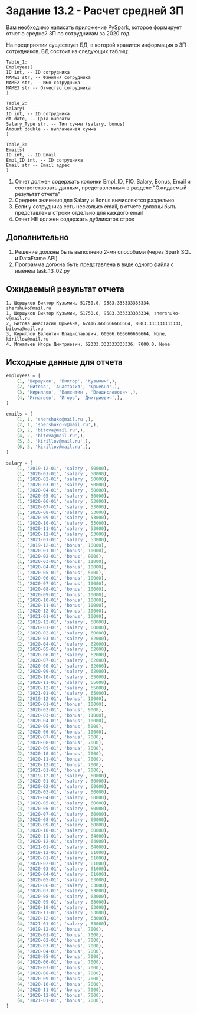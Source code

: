 # Задание 13.2 - Расчет средней ЗП
Вам необходимо написать приложение PySpark, которое формирует отчет о средней ЗП по сотрудникам за 2020 год.

На предприятии существует БД, в которой хранится информация о ЗП сотрудников. БД состоит из следующих таблиц:
```
Table_1: 
Employees(
ID int, -- ID сотрудника
NAME1 str, -- Фамилия сотрудника
NAME2 str, -- Имя сотрудника
NAME3 str -- Отчество сотрудника
)

Table_2: 
Salary(
ID int, -- ID сотрудника
dt date, -- Дата выплаты
Salary_Type str, -- Тип суммы (salary, bonus)
Amount double -- выплаченная сумма
)

Table_3: 
Emails(
ID int, -- ID Email
Empl_ID int, -- ID сотрудника
Email str -- Email адрес
)
```

1. Отчет должен содержать колонки Empl_ID, FIO, Salary, Bonus, Email и соответствовать данным, представленным в разделе "Ожидаемый результат отчета"    
2. Средние значения для Salary и Bonus вычисляются раздельно
3. Если у сотрудника есть несколько email, в отчете должны быть представлены строки отдельно для каждого email 
4. Отчет НЕ должен содержать дубликатов строк

## Дополнительно
1. Решение должны быть выполнено 2-мя способами (через Spark SQL и DataFrame API) 
2. Программа должна быть представлена в виде одного файла с именем task_13_02.py


## Ожидаемый результат отчета 
```
1, Шершуков Виктор Кузьмич, 51750.0, 9583.333333333334, shershuko@mail.ru
1, Шершуков Виктор Кузьмич, 51750.0, 9583.333333333334, shershuko-v@mail.ru
2, Битова Анастасия Юрьевна, 62416.666666666664, 8083.333333333333, bitova@mail.ru
3, Кириллов Валентин Владиславович, 60666.666666666664, None, kirillov@mail.ru
4, Игнатьев Игорь Дмитриевич, 62333.333333333336, 7000.0, None
```

## Исходные данные для отчета
```python
employees = [
    (1, 'Шершуков', 'Виктор', 'Кузьмич',),
    (2, 'Битова', 'Анастасия', 'Юрьевна',),
    (3, 'Кириллов', 'Валентин', 'Владиславович',),
    (4, 'Игнатьев', 'Игорь', 'Дмитриевич',),
]

emails = [
    (1, 1, 'shershuko@mail.ru',),
    (2, 1, 'shershuko-v@mail.ru',),
    (3, 2, 'bitova@mail.ru',),
    (4, 2, 'bitova@mail.ru',),
    (5, 3, 'kirillov@mail.ru',),
    (6, 3, 'kirillov@mail.ru',),
]

salary = [
    (1, '2019-12-01', 'salary', 50000),
    (1, '2020-01-01', 'salary', 50000),
    (1, '2020-02-01', 'salary', 50000),
    (1, '2020-03-01', 'salary', 50000),
    (1, '2020-04-01', 'salary', 50000),
    (1, '2020-05-01', 'salary', 50000),
    (1, '2020-06-01', 'salary', 53000),
    (1, '2020-07-01', 'salary', 53000),
    (1, '2020-08-01', 'salary', 53000),
    (1, '2020-09-01', 'salary', 53000),
    (1, '2020-10-01', 'salary', 53000),
    (1, '2020-11-01', 'salary', 53000),
    (1, '2020-12-01', 'salary', 53000),
    (1, '2021-01-01', 'salary', 53000),
    (1, '2019-12-01', 'bonus', 10000),
    (1, '2020-01-01', 'bonus', 10000),
    (1, '2020-02-01', 'bonus', 9000),
    (1, '2020-03-01', 'bonus', 11000),
    (1, '2020-04-01', 'bonus', 10000),
    (1, '2020-05-01', 'bonus', 5000),
    (1, '2020-06-01', 'bonus', 10000),
    (1, '2020-07-01', 'bonus', 10000),
    (1, '2020-08-01', 'bonus', 10000),
    (1, '2020-09-01', 'bonus', 10000),
    (1, '2020-10-01', 'bonus', 10000),
    (1, '2020-11-01', 'bonus', 10000),
    (1, '2020-12-01', 'bonus', 10000),
    (1, '2021-01-01', 'bonus', 10000),
    (2, '2019-12-01', 'salary', 60000),
    (2, '2020-01-01', 'salary', 60000),
    (2, '2020-02-01', 'salary', 60000),
    (2, '2020-03-01', 'salary', 62000),
    (2, '2020-04-01', 'salary', 62000),
    (2, '2020-05-01', 'salary', 62000),
    (2, '2020-06-01', 'salary', 62000),
    (2, '2020-07-01', 'salary', 62000),
    (2, '2020-08-01', 'salary', 62000),
    (2, '2020-09-01', 'salary', 62000),
    (2, '2020-10-01', 'salary', 65000),
    (2, '2020-11-01', 'salary', 65000),
    (2, '2020-12-01', 'salary', 65000),
    (2, '2021-01-01', 'salary', 65000),
    (2, '2019-12-01', 'bonus', 10000),
    (2, '2020-01-01', 'bonus', 10000),
    (2, '2020-02-01', 'bonus', 9000),
    (2, '2020-03-01', 'bonus', 11000),
    (2, '2020-04-01', 'bonus', 10000),
    (2, '2020-05-01', 'bonus', 5000),
    (2, '2020-06-01', 'bonus', 10000),
    (2, '2020-07-01', 'bonus', 7000),
    (2, '2020-08-01', 'bonus', 7000),
    (2, '2020-09-01', 'bonus', 7000),
    (2, '2020-10-01', 'bonus', 7000),
    (2, '2020-11-01', 'bonus', 7000),
    (2, '2020-12-01', 'bonus', 7000),
    (2, '2021-01-01', 'bonus', 7000),
    (3, '2019-12-01', 'salary', 60000),
    (3, '2020-01-01', 'salary', 60000),
    (3, '2020-02-01', 'salary', 60000),
    (3, '2020-03-01', 'salary', 60000),
    (3, '2020-04-01', 'salary', 60000),
    (3, '2020-05-01', 'salary', 60000),
    (3, '2020-06-01', 'salary', 60000),
    (3, '2020-07-01', 'salary', 60000),
    (3, '2020-08-01', 'salary', 60000),
    (3, '2020-09-01', 'salary', 60000),
    (3, '2020-10-01', 'salary', 60000),
    (3, '2020-11-01', 'salary', 64000),
    (3, '2020-12-01', 'salary', 64000),
    (3, '2021-01-01', 'salary', 64000),
    (4, '2019-12-01', 'salary', 61000),
    (4, '2020-01-01', 'salary', 61000),
    (4, '2020-02-01', 'salary', 61000),
    (4, '2020-03-01', 'salary', 61000),
    (4, '2020-04-01', 'salary', 61000),
    (4, '2020-05-01', 'salary', 63000),
    (4, '2020-06-01', 'salary', 63000),
    (4, '2020-07-01', 'salary', 63000),
    (4, '2020-08-01', 'salary', 63000),
    (4, '2020-09-01', 'salary', 63000),
    (4, '2020-10-01', 'salary', 63000),
    (4, '2020-11-01', 'salary', 63000),
    (4, '2020-12-01', 'salary', 63000),
    (4, '2021-01-01', 'salary', 63000),
    (4, '2019-12-01', 'bonus', 7000),
    (4, '2020-01-01', 'bonus', 7000),
    (4, '2020-02-01', 'bonus', 7000),
    (4, '2020-03-01', 'bonus', 7000),
    (4, '2020-04-01', 'bonus', 7000),
    (4, '2020-05-01', 'bonus', 7000),
    (4, '2020-06-01', 'bonus', 7000),
    (4, '2020-07-01', 'bonus', 7000),
    (4, '2020-08-01', 'bonus', 7000),
    (4, '2020-09-01', 'bonus', 7000),
    (4, '2020-10-01', 'bonus', 7000),
    (4, '2020-11-01', 'bonus', 7000),
    (4, '2020-12-01', 'bonus', 7000),
    (4, '2021-01-01', 'bonus', 7000),
]
```
